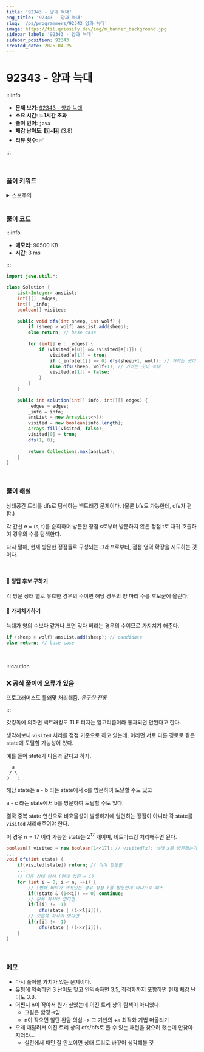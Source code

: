 ```yaml
---
title: '92343 - 양과 늑대'
eng_title: '92343 - 양과 늑대'
slug: '/ps/programmers/92343_양과 늑대'
image: https://til.qriosity.dev/img/m_banner_background.jpg
sidebar_label: '92343 - 양과 늑대'
sidebar_position: 92343
created_date: 2025-04-25
---
```


# 92343 - 양과 늑대

:::info

- **문제 보기**: [92343 - 양과 늑대](https://school.programmers.co.kr/learn/courses/30/lessons/92343)
- **소요 시간**: 💥**1시간 초과**
- **풀이 언어**: `java`
- **체감 난이도**: 3️⃣~4️⃣ (3.8)
- **리뷰 횟수**: ✅

:::

<br />

### 풀이 키워드

<details>
<summary>스포주의</summary>

`백트래킹` `비트마스킹`

</details>

<br />

### 풀이 코드

:::info

- **메모리**: 90500 KB
- **시간**: 3 ms

:::

```java
import java.util.*;

class Solution {
    List<Integer> ansList;
    int[][] _edges;
    int[] _info;
    boolean[] visited;
    
    public void dfs(int sheep, int wolf) {
        if (sheep > wolf) ansList.add(sheep);
        else return; // base case
        
        for (int[] e : _edges) {
            if (visited[e[0]] && !visited[e[1]]) {
                visited[e[1]] = true;
                if (_info[e[1]] == 0) dfs(sheep+1, wolf); // 가려는 곳이 양
                else dfs(sheep, wolf+1); // 가려는 곳이 늑대
                visited[e[1]] = false;
            }
        }
    }
    
    public int solution(int[] info, int[][] edges) {
        _edges = edges;
        _info = info;
        ansList = new ArrayList<>();
        visited = new boolean[info.length];
        Arrays.fill(visited, false);
        visited[0] = true;
        dfs(1, 0);
        
        return Collections.max(ansList);
    }
}
```

<br />

### 풀이 해설

상태공간 트리를 dfs로 탐색하는 백트래킹 문제이다. (물론 bfs도 가능한데, dfs가 편함.)

각 간선 e = (s, t)를 순회하며 방문한 정점 s로부터 방문하지 않은 정점 t로 재귀 호출하여 경우의 수를 탐색한다.

다시 말해, 현재 방문한 정점들로 구성되는 그래프로부터, 점점 영역 확장을 시도하는 것이다.

<br />

#### 📌 정답 후보 구하기

각 방문 상태 별로 유효한 경우의 수이면 해당 경우의 양 마리 수를 후보군에 올린다.

#### 📌 가지치기하기

늑대가 양의 수보다 같거나 크면 갖다 버리는 경우의 수이므로 가지치기 해준다.

```java
if (sheep > wolf) ansList.add(sheep); // candidate
else return; // base case
```

<br />

:::caution

### ❌ 공식 풀이에 오류가 있음

프로그래머스도 틀왜맞 처리해줌. ~~*유구한 전통*~~

:::

갓킹독에 의하면 백트래킹도 TLE 터지는 알고리즘이라 통과되면 안된다고 한다.

생각해보니 `visited` 처리를 정점 기준으로 하고 있는데, 이러면 서로 다른 경로로 같은 state에 도달할 가능성이 있다.

예를 들어 state가 다음과 같다고 하자.

```
  a
 / \
b   c
```

해당 state는 a - b 라는 state에서 c를 방문하여 도달할 수도 있고

a - c 라는 state에서 b를 방문하여 도달할 수도 있다.

결국 중복 state 연산으로 비효율성이 발생하기에 엄연히는 정점이 아니라 각 state를 `visited` 처리해주어야 한다.

이 경우 $n = 17$ 이라 가능한 state는 $2^{17}$ 개이며, 비트마스킹 처리해주면 된다.

```java title='비트마스킹 예시'
boolean[] visited = new boolean[1<<17]; // visited[x]: 상태 x를 방문했는가?
...
void dfs(int state) {
    if(visited[state]) return; // 이미 방문함
    ...
    // 다음 상태 탐색 (현재 정점 = i)
    for (int i = 0; i < n; ++i) {
        // i번째 비트가 꺼져있는 경우 정점 i를 방문한게 아니므로 패스
        if((state & (1<<i)) == 0) continue;
        // 왼쪽 자식이 있다면
        if(l[i] != -1)
            dfs(state | (1<<l[i]));
        // 오른쪽 자식이 있다면
        if(r[i] != -1)
            dfs(state | (1<<r[i]));
    }
}
```

<br />

### 메모

- 다시 풀어볼 가치가 있는 문제이다.
- 유형에 익숙하면 3 난이도 맞고 안익숙하면 3.5, 최적화까지 포함하면 현재 체감 난이도 3.8.
- 어쩐지 n이 작아서 뭔가 싶었는데 이진 트리 상의 탐색이 아니었다.
    - 그림은 함정ㅋ임
    - n이 작으면 일단 완탐 의심 -> 그 기반의 +a 최적화 기법 떠올리기
- 오래 매달려서 이진 트리 상의 dfs/bfs로 풀 수 있는 패턴을 찾으려 했는데 안찾아지더라...
    - 실전에서 패턴 잘 안보이면 상태 트리로 바꾸어 생각해볼 것